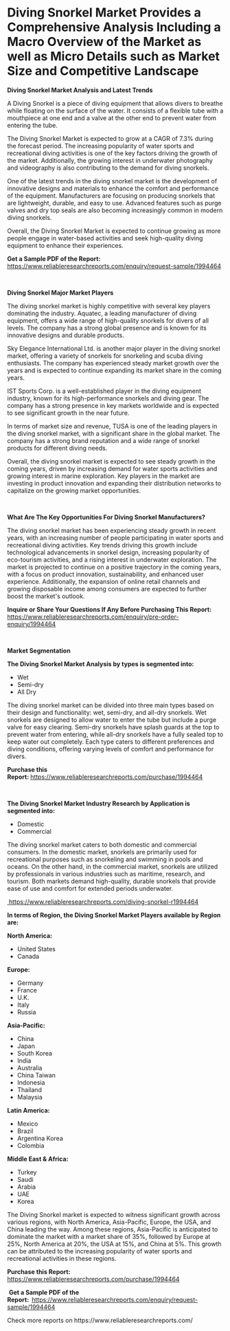 <p><h1>Diving Snorkel Market Provides a Comprehensive Analysis Including a Macro Overview of the Market as well as Micro Details such as Market Size and Competitive Landscape</h1></p><p><strong>Diving Snorkel Market Analysis and Latest Trends</strong></p>
<p><p>A Diving Snorkel is a piece of diving equipment that allows divers to breathe while floating on the surface of the water. It consists of a flexible tube with a mouthpiece at one end and a valve at the other end to prevent water from entering the tube.</p><p>The Diving Snorkel Market is expected to grow at a CAGR of 7.3% during the forecast period. The increasing popularity of water sports and recreational diving activities is one of the key factors driving the growth of the market. Additionally, the growing interest in underwater photography and videography is also contributing to the demand for diving snorkels.</p><p>One of the latest trends in the diving snorkel market is the development of innovative designs and materials to enhance the comfort and performance of the equipment. Manufacturers are focusing on producing snorkels that are lightweight, durable, and easy to use. Advanced features such as purge valves and dry top seals are also becoming increasingly common in modern diving snorkels.</p><p>Overall, the Diving Snorkel Market is expected to continue growing as more people engage in water-based activities and seek high-quality diving equipment to enhance their experiences.</p></p>
<p><strong>Get a Sample PDF of the Report:&nbsp;</strong> <a href="https://www.reliableresearchreports.com/enquiry/request-sample/1994464">https://www.reliableresearchreports.com/enquiry/request-sample/1994464</a></p>
<p>&nbsp;</p>
<p><strong>Diving Snorkel Major Market Players</strong></p>
<p><p>The diving snorkel market is highly competitive with several key players dominating the industry. Aquatec, a leading manufacturer of diving equipment, offers a wide range of high-quality snorkels for divers of all levels. The company has a strong global presence and is known for its innovative designs and durable products.</p><p>Sky Elegance International Ltd. is another major player in the diving snorkel market, offering a variety of snorkels for snorkeling and scuba diving enthusiasts. The company has experienced steady market growth over the years and is expected to continue expanding its market share in the coming years.</p><p>IST Sports Corp. is a well-established player in the diving equipment industry, known for its high-performance snorkels and diving gear. The company has a strong presence in key markets worldwide and is expected to see significant growth in the near future.</p><p>In terms of market size and revenue, TUSA is one of the leading players in the diving snorkel market, with a significant share in the global market. The company has a strong brand reputation and a wide range of snorkel products for different diving needs.</p><p>Overall, the diving snorkel market is expected to see steady growth in the coming years, driven by increasing demand for water sports activities and growing interest in marine exploration. Key players in the market are investing in product innovation and expanding their distribution networks to capitalize on the growing market opportunities.</p></p>
<p>&nbsp;</p>
<p><strong>What Are The Key Opportunities For Diving Snorkel Manufacturers?</strong></p>
<p><p>The diving snorkel market has been experiencing steady growth in recent years, with an increasing number of people participating in water sports and recreational diving activities. Key trends driving this growth include technological advancements in snorkel design, increasing popularity of eco-tourism activities, and a rising interest in underwater exploration. The market is projected to continue on a positive trajectory in the coming years, with a focus on product innovation, sustainability, and enhanced user experience. Additionally, the expansion of online retail channels and growing disposable income among consumers are expected to further boost the market's outlook.</p></p>
<p><strong>Inquire or Share Your Questions If Any Before Purchasing This Report:</strong> <a href="https://www.reliableresearchreports.com/enquiry/pre-order-enquiry/1994464">https://www.reliableresearchreports.com/enquiry/pre-order-enquiry/1994464</a></p>
<p>&nbsp;</p>
<p><strong>Market Segmentation</strong></p>
<p><strong>The Diving Snorkel Market Analysis by types is segmented into:</strong></p>
<p><ul><li>Wet</li><li>Semi-dry</li><li>All Dry</li></ul></p>
<p><p>The diving snorkel market can be divided into three main types based on their design and functionality: wet, semi-dry, and all-dry snorkels. Wet snorkels are designed to allow water to enter the tube but include a purge valve for easy clearing. Semi-dry snorkels have splash guards at the top to prevent water from entering, while all-dry snorkels have a fully sealed top to keep water out completely. Each type caters to different preferences and diving conditions, offering varying levels of comfort and performance for divers.</p></p>
<p><strong>Purchase this Report:&nbsp;</strong><a href="https://www.reliableresearchreports.com/purchase/1994464">https://www.reliableresearchreports.com/purchase/1994464</a></p>
<p>&nbsp;</p>
<p><strong>The Diving Snorkel Market Industry Research by Application is segmented into:</strong></p>
<p><ul><li>Domestic</li><li>Commercial</li></ul></p>
<p><p>The diving snorkel market caters to both domestic and commercial consumers. In the domestic market, snorkels are primarily used for recreational purposes such as snorkeling and swimming in pools and oceans. On the other hand, in the commercial market, snorkels are utilized by professionals in various industries such as maritime, research, and tourism. Both markets demand high-quality, durable snorkels that provide ease of use and comfort for extended periods underwater.</p></p>
<p><a href="https://www.reliableresearchreports.com/diving-snorkel-r1994464">&nbsp;https://www.reliableresearchreports.com/diving-snorkel-r1994464</a></p>
<p><strong>In terms of Region, the Diving Snorkel Market Players available by Region are:</strong></p>
<p>
    <p> <strong> North America: </strong>
        <ul>
            <li>United States</li>
            <li>Canada</li>
        </ul>
        </p> 
    <p> <strong> Europe: </strong>
        <ul>
            <li>Germany</li>
            <li>France</li>
            <li>U.K.</li>
            <li>Italy</li>
            <li>Russia</li>
        </ul>
        </p> 
    <p> <strong> Asia-Pacific: </strong>
        <ul>
            <li>China</li>
            <li>Japan</li>
            <li>South Korea</li>
            <li>India</li>
            <li>Australia</li>
            <li>China Taiwan</li>
            <li>Indonesia</li>
            <li>Thailand</li>
            <li>Malaysia</li>
        </ul>
        </p> 
    <p> <strong> Latin America: </strong>
        <ul>
            <li>Mexico</li>
            <li>Brazil</li>
            <li>Argentina Korea</li>
            <li>Colombia</li>
        </ul>
        </p> 
    <p> <strong> Middle East & Africa: </strong>
        <ul>
            <li>Turkey</li>
            <li>Saudi</li>
            <li>Arabia</li>
            <li>UAE</li>
            <li>Korea</li>
        </ul>
    </p>
    </p>
<p><p>The Diving Snorkel market is expected to witness significant growth across various regions, with North America, Asia-Pacific, Europe, the USA, and China leading the way. Among these regions, Asia-Pacific is anticipated to dominate the market with a market share of 35%, followed by Europe at 25%, North America at 20%, the USA at 15%, and China at 5%. This growth can be attributed to the increasing popularity of water sports and recreational activities in these regions.</p></p>
<p><strong>Purchase this Report: </strong><a href="https://www.reliableresearchreports.com/purchase/1994464">https://www.reliableresearchreports.com/purchase/1994464</a></p>
<p>&nbsp;<strong>Get a Sample PDF of the Report:&nbsp;&nbsp;</strong><a href="https://www.reliableresearchreports.com/enquiry/request-sample/1994464">https://www.reliableresearchreports.com/enquiry/request-sample/1994464</a></p>
<p><strong></strong></p>
<p>Check more reports on https://www.reliableresearchreports.com/</p>